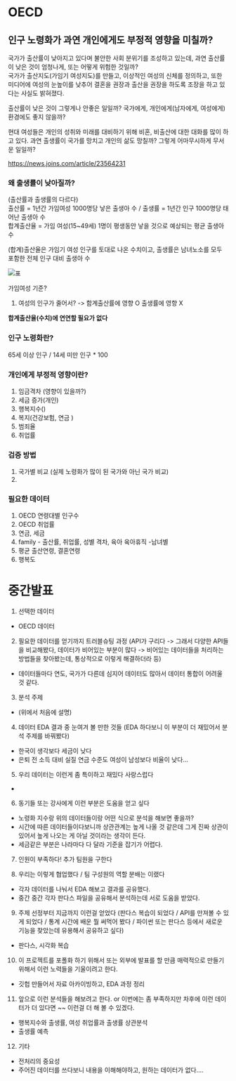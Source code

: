 # OECD

## 인구 노령화가 과연 개인에게도 부정적 영향을 미칠까?

국가가 출산률이 낮아지고 있다며 불안한 사회 분위기를 조성하고 있는데, 과연 출산률이 낮은 것이 엄청나게, 또는 어떻게 위험한 것일까?  
국가가 출산지도(가임기 여성지도)를 만들고, 이상적인 여성의 신체를 정의하고, 또한 미디어에 여성의 눈높이를 낮추어 결혼을 권장과 출산을 권장을 하도록 조장을 하고 있다는 사실도 밝혀졌다.

출산률이 낮은 것이 그렇게나 안좋은 일일까? 국가에게, 개인에게(남자에게, 여성에게)
환경에도 좋지 않을까?  

현대 여성들은 개인의 성취와 미래를 대비하기 위해 비혼, 비출산에 대한 대화를 많이 하고 있다.
과연 출생률이 국가를 망치고 개인의 삶도 망칠까? 그렇게 어마무시하게 무서운 일일까?

https://news.joins.com/article/23564231

### 왜 출생률이 낮아질까?
(출산률과 출생률의 다르다)   
출산률 = 1년간 가임여성 1000명당 낳은 출생아 수 / 출생률 = 1년간 인구 1000명당 태어난 출생아 수  
합계출산율 = 가임 여성(15~49세) 1명이 평생동안 낳을 것으로 예상되는 평균 출생아 수

(합계)출산율은 가임기 여성 인구를 토대로 나온 수치이고, 출생률은 남녀노소를 모두 포함한 전체 인구 대비 출생아 수  

![표](http://cdn.bizwatch.co.kr/news/photo/2018/03/08/f12637ff8505a01a5a0be654a06a2e6d110102.jpg)

가임여성 기준?  
1. 여성의 인구가 줄어서? -> 함계출산률에 영향 O 출생률에 영향 X

**합계출산율(수치)에 연연할 필요가 없다**

### 인구 노령화란?
65세 이상 인구 / 14세 미만 인구  * 100

### 개인에게 부정적 영향이란?
1. 임금격차 (영향이 있을까?) 
2. 세금 증가(개인)
2. 행복지수()
3. 복지(건강보험, 연금 )
4. 범죄율
5. 취업률



### 검증 방법
1. 국가별 비교 (실제 노령화가 많이 된 국가와 아닌 국가 비교)
2.  

### 필요한 데이터
1. OECD 연령대별 인구수
2. OECD 취업률
3. 연금, 세금
4. family - 출산률, 취업률, 성별 격차, 육아 육아휴직 -남녀별
5. 평균 출산연령, 결혼연령
6. 행복도

# 중간발표
1. 선택한 데이터
- OECD 데이터

2. 필요한 데이터를 얻기까지 트러블슈팅 과정 (API가 구리다 -> 그래서 다양한 API들을 비교해봤다, 데이터가 비어있는 부분이 많다 -> 비어있는 데이터들을 처리하는 방법들을 찾아봤는데, 통상적으로 이렇게 해결하더라 등)
- 데이터들마다 연도, 국가가 다른데 심지어 데이터도 많아서 데이터 통합이 어려울 것 같다.

3. 분석 주제
- (위에서 처음에 설명)

4. 데이터 EDA 결과 중 눈여겨 볼 만한 것들 (EDA 하다보니 이 부분이 더 재밌어서 분석 주제를 바꿔봤다)
- 한국이 생각보다 세금이 낮다
- 은퇴 전 소득 대비 실질 연금 수준도 여성이 남성보다 비율이 낮다...

5. 우리 데이터는 이런게 좀 특이하고 재밌다 사랑스럽다
- 

6. 동기들 또는 강사에게 이런 부분은 도움을 얻고 싶다
- 노령화 지수랑 위의 데이터들이랑 어떤 식으로 분석을 해보면 좋을까?
- 시간에 따른 데이터들이다보니까 상관관계는 높게 나올 것 같은데 그게 진짜 상관이 있어서 높게 나오는 게 아닐 것이라는 생각이 든다.
- 세금같은 부분은 나라마다 다 달라 기준을 잡기가 어렵다.

7. 인원이 부족하다! 추가 팀원을 구한다

8. 우리는 이렇게 협업했다 / 팀 구성원의 역할 분배는 이랬다
- 각자 데이터를 나눠서 EDA 해보고 결과를 공유했다.
- 중간 중간 각자 판다스 파일을 공유해서 분석하는데 서로 도움을 받았다.

9. 주제 선정부터 지금까지 이런걸 얻었다 (판다스 복습이 되었다 / API를 만져볼 수 있게 되었다 / 통계 시간에 배운 뭘 써먹어 봤다 / 파이썬 또는 판다스 등에서 새로운 기능을 찾았는데 유용해서 공유하고 싶다)
- 판다스, 시각화 복습

10. 이 프로젝트를 포폴화 하기 위해서 또는 외부에 발표를 할 만큼 매력적으로 만들기 위해서 이런 노력들을 기울이려고 한다.
- 깃헙 만들어서 자료 아카이빙하고, EDA 과정 정리

11. 앞으로 이런 분석들을 해보려고 한다. or 이번에는 좀 부족하지만 차후에 이런 데이터가 더 있다면 ~~ 이런걸 더 해 볼 수 있겠다.
- 행복지수와 출생률, 여성 취업률과 출생률 상관분석
- 출생률 예측

12. 기타
- 전처리의 중요성
- 주어진 데이터를 쓰다보니 내용을 이해해야하고, 원하는 데이터가 없다....

